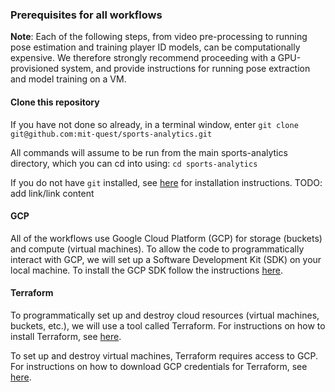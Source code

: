 ### Prerequisites for all workflows
**Note**: Each of the following steps, from video pre-processing to running pose estimation and training player ID models, can be computationally expensive. We therefore strongly recommend proceeding with a GPU-provisioned system, and provide instructions for running pose extraction and model training on a VM.

#### Clone this repository
If you have not done so already, in a terminal window, enter `git clone git@github.com:mit-quest/sports-analytics.git`

All commands will assume to be run from the main sports-analytics directory, which you can cd into using: `cd sports-analytics`

If you do not have `git` installed, see [here]() for installation instructions. TODO: add link/link content

#### GCP

All of the workflows use Google Cloud Platform (GCP) for storage (buckets) and compute (virtual machines). To allow the code to programmatically interact with GCP, we will set up a Software Development Kit (SDK) on your local machine. To install the GCP SDK follow the instructions [here](https://cloud.google.com/sdk/install).

#### Terraform

To programmatically set up and destroy cloud resources (virtual machines, buckets, etc.), we will use a tool called Terraform. For instructions on how to install Terraform, see [here](https://learn.hashicorp.com/terraform/getting-started/install.html).

To set up and destroy virtual machines, Terraform requires access to GCP. For instructions on how to download GCP credentials for Terraform, see [here](../pose_extraction/README.md).